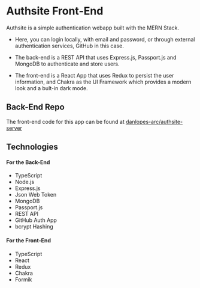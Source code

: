 
# Authsite Front-End
Authsite is a simple authentication webapp built with the MERN Stack.

* Here, you can login locally, with email and password, or through external authentication services, GitHub in this case.

* The back-end is a REST API that uses Express.js, Passport.js and MongoDB to authenticate and store users.

* The front-end is a React App that uses Redux to persist the user information, and Chakra as the UI Framework which provides a modern look and a bult-in dark mode.

## Back-End Repo
The front-end code for this app can be found at [danlopes-arc/authsite-server](https://github.com/danlopes-arc/authsite-server)

## Technologies
#### For the Back-End
* TypeScript
* Node.js
* Express.js
* Json Web Token
* MongoDB
* Passport.js
* REST API
* GitHub Auth App
* bcrypt Hashing

#### For the Front-End
* TypeScript
* React
* Redux
* Chakra
* Formik
